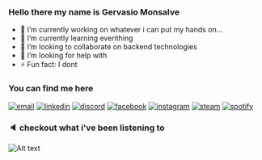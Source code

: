 ### Hello there my name is Gervasio Monsalve <br>
- 🔭 I’m currently working on whatever i can put my hands on...
- 🌱 I’m currently learning everithing
- 👯 I’m looking to collaborate on backend technologies 
- 🤔 I’m looking for help with 
- ⚡ Fun fact: I dont 

### You can find me here <br>
  <a href="mailto:germonsalve@icloud.com"><img src="https://img.icons8.com/color/96/000000/gmail.png" alt="email"/></a>
  <a href="https://www.linkedin.com/in/gervasio-monsalve-b291541b3"><img src="https://img.icons8.com/color/96/000000/linkedin.png" alt="linkedin"/></a>
  <a href="https://discordapp.com/users/Gerva#4738"><img src="https://img.icons8.com/color/96/000000/discord-logo.png" alt="discord"/></a>
  <a href="https://www.facebook.com/Gervii/"><img src="https://img.icons8.com/color/96/000000/facebook.png" alt="facebook"/></a>
  <a href="https://www.instagram.com/gervamonsalve"><img src="https://img.icons8.com/color/96/000000/instagram-new.png" alt="instagram"/></a>
  <a href="https://steamcommunity.com/id/Gervaa"><img src="https://img.icons8.com/fluent/96/000000/steam.png" alt="steam"/></a>
  <a href="https://open.spotify.com/user/11139827038"><img src="https://img.icons8.com/color/96/000000/spotify--v1.png" alt="spotify"/></a>
  
### :speaker: checkout what i've been listening to 
![Alt text](https://spotify-recently-played-readme.vercel.app/api?user=11139827038)


